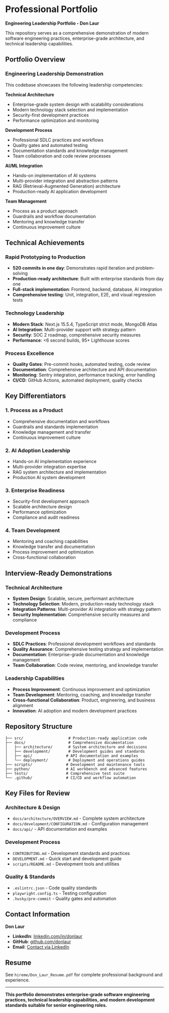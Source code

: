 # Professional Portfolio

**Engineering Leadership Portfolio - Don Laur**

This repository serves as a comprehensive demonstration of modern software engineering practices, enterprise-grade architecture, and technical leadership capabilities.

## Portfolio Overview

### Engineering Leadership Demonstration

This codebase showcases the following leadership competencies:

**Technical Architecture**
- Enterprise-grade system design with scalability considerations
- Modern technology stack selection and implementation
- Security-first development practices
- Performance optimization and monitoring

**Development Process**
- Professional SDLC practices and workflows
- Quality gates and automated testing
- Documentation standards and knowledge management
- Team collaboration and code review processes

**AI/ML Integration**
- Hands-on implementation of AI systems
- Multi-provider integration and abstraction patterns
- RAG (Retrieval-Augmented Generation) architecture
- Production-ready AI application development

**Team Management**
- Process as a product approach
- Guardrails and workflow documentation
- Mentoring and knowledge transfer
- Continuous improvement culture

## Technical Achievements

### Rapid Prototyping to Production
- **520 commits in one day**: Demonstrates rapid iteration and problem-solving
- **Production-ready architecture**: Built with enterprise standards from day one
- **Full-stack implementation**: Frontend, backend, database, AI integration
- **Comprehensive testing**: Unit, integration, E2E, and visual regression tests

### Technology Leadership
- **Modern Stack**: Next.js 15.5.4, TypeScript strict mode, MongoDB Atlas
- **AI Integration**: Multi-provider support with strategy pattern
- **Security**: SOC 2 roadmap, comprehensive security measures
- **Performance**: <6 second builds, 95+ Lighthouse scores

### Process Excellence
- **Quality Gates**: Pre-commit hooks, automated testing, code review
- **Documentation**: Comprehensive architecture and API documentation
- **Monitoring**: Sentry integration, performance tracking, error handling
- **CI/CD**: GitHub Actions, automated deployment, quality checks

## Key Differentiators

### 1. Process as a Product
- Comprehensive documentation and workflows
- Guardrails and standards implementation
- Knowledge management and transfer
- Continuous improvement culture

### 2. AI Adoption Leadership
- Hands-on AI implementation experience
- Multi-provider integration expertise
- RAG system architecture and implementation
- Production AI system development

### 3. Enterprise Readiness
- Security-first development approach
- Scalable architecture design
- Performance optimization
- Compliance and audit readiness

### 4. Team Development
- Mentoring and coaching capabilities
- Knowledge transfer and documentation
- Process improvement and optimization
- Cross-functional collaboration

## Interview-Ready Demonstrations

### Technical Architecture
- **System Design**: Scalable, secure, performant architecture
- **Technology Selection**: Modern, production-ready technology stack
- **Integration Patterns**: Multi-provider AI integration with strategy pattern
- **Security Implementation**: Comprehensive security measures and compliance

### Development Process
- **SDLC Practices**: Professional development workflows and standards
- **Quality Assurance**: Comprehensive testing strategy and implementation
- **Documentation**: Enterprise-grade documentation and knowledge management
- **Team Collaboration**: Code review, mentoring, and knowledge transfer

### Leadership Capabilities
- **Process Improvement**: Continuous improvement and optimization
- **Team Development**: Mentoring, coaching, and knowledge transfer
- **Cross-functional Collaboration**: Product, engineering, and business alignment
- **Innovation**: AI adoption and modern development practices

## Repository Structure

```
├── src/                    # Production-ready application code
├── docs/                   # Comprehensive documentation
│   ├── architecture/       # System architecture and decisions
│   ├── development/        # Development guides and standards
│   ├── api/               # API documentation and examples
│   └── deployment/         # Deployment and operations guides
├── scripts/               # Development and maintenance tools
├── python/                # AI workbench and advanced features
├── tests/                 # Comprehensive test suite
└── .github/               # CI/CD and workflow automation
```

## Key Files for Review

### Architecture & Design
- `docs/architecture/OVERVIEW.md` - Complete system architecture
- `docs/development/CONFIGURATION.md` - Configuration management
- `docs/api/` - API documentation and examples

### Development Process
- `CONTRIBUTING.md` - Development standards and practices
- `DEVELOPMENT.md` - Quick start and development guide
- `scripts/README.md` - Development tools and utilities

### Quality & Standards
- `.eslintrc.json` - Code quality standards
- `playwright.config.ts` - Testing configuration
- `.husky/pre-commit` - Quality gates and automation

## Contact Information

**Don Laur**
- **LinkedIn**: [linkedin.com/in/donlaur](https://linkedin.com/in/donlaur)
- **GitHub**: [github.com/donlaur](https://github.com/donlaur)
- **Email**: [Contact via LinkedIn](https://linkedin.com/in/donlaur)

## Resume

See `hireme/Don_Laur_Resume.pdf` for complete professional background and experience.

---

**This portfolio demonstrates enterprise-grade software engineering practices, technical leadership capabilities, and modern development standards suitable for senior engineering roles.**
